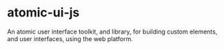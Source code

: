 # atomic-ui-js

An atomic user interface toolkit, and library, for building custom elements, and user interfaces, using the web platform.
